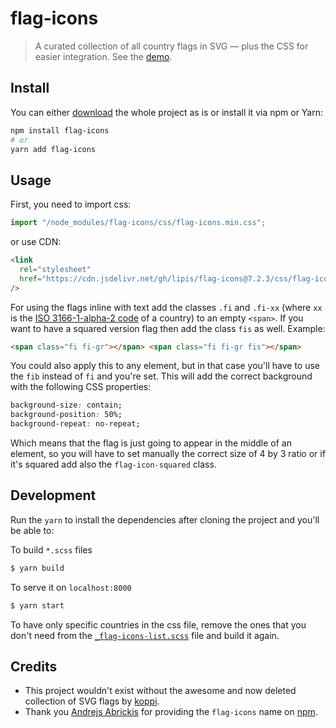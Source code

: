# flag-icons

> A curated collection of all country flags in SVG — plus the CSS for easier integration. See the [demo](https://flagicons.lipis.dev).

## Install

You can either [download](https://github.com/lipis/flag-icons/archive/main.zip) the whole project as is or install it via npm or Yarn:

```bash
npm install flag-icons
# or
yarn add flag-icons
```

## Usage

First, you need to import css:

```js
import "/node_modules/flag-icons/css/flag-icons.min.css";
```

or use CDN:

```html
<link
  rel="stylesheet"
  href="https://cdn.jsdelivr.net/gh/lipis/flag-icons@7.2.3/css/flag-icons.min.css"
/>
```

For using the flags inline with text add the classes `.fi` and `.fi-xx` (where `xx` is the [ISO 3166-1-alpha-2 code](https://www.iso.org/obp/ui/#search/code/) of a country) to an empty `<span>`. If you want to have a squared version flag then add the class `fis` as well. Example:

```html
<span class="fi fi-gr"></span> <span class="fi fi-gr fis"></span>
```

You could also apply this to any element, but in that case you'll have to use the `fib` instead of `fi` and you're set. This will add the correct background with the following CSS properties:

```css
background-size: contain;
background-position: 50%;
background-repeat: no-repeat;
```

Which means that the flag is just going to appear in the middle of an element, so you will have to set manually the correct size of 4 by 3 ratio or if it's squared add also the `flag-icon-squared` class.

## Development

Run the `yarn` to install the dependencies after cloning the project and you'll be able to:

To build `*.scss` files

```bash
$ yarn build
```

To serve it on `localhost:8000`

```bash
$ yarn start
```

To have only specific countries in the css file, remove the ones that you don't need from the [`_flag-icons-list.scss`](sass/_flag-icons-list.scss) file and build it again.

## Credits

- This project wouldn't exist without the awesome and now deleted collection of SVG flags by [koppi](https://github.com/koppi).
- Thank you [Andrejs Abrickis](https://twitter.com/andrejsabrickis) for providing the `flag-icons` name on [npm](https://www.npmjs.com/package/flag-icons).
